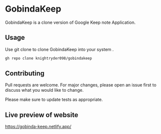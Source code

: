 # GobindaKeep

GobindaKeep is a clone version of Google Keep note Application.

## Usage

Use git clone to clone GobindaKeep into your system .

```bash
gh repo clone knightryder098/gobindakeep
```

## Contributing

Pull requests are welcome. For major changes, please open an issue first to discuss what you would like to change.

Please make sure to update tests as appropriate.


## Live preview of website 

https://gobinda-keep.netlify.app/

